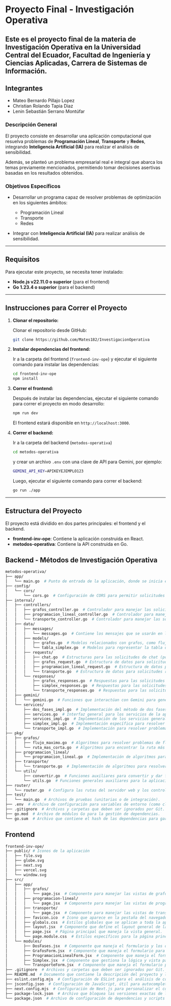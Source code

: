 # Proyecto Final - Investigación Operativa

Este es el proyecto final de la materia de Investigación Operativa en la Universidad Central del Ecuador, Facultad de Ingeniería y Ciencias Aplicadas, Carrera de Sistemas de Información.
---

## Integrantes

- Mateo Bernardo Pillajo Lopez
- Christian Rolando Tapia Diaz
- Lenin Sebastián Serrano Montúfar

### Descripción General

El proyecto consiste en desarrollar una aplicación computacional que resuelva problemas de **Programación Lineal**, **Transporte** y **Redes**, integrando **Inteligencia Artificial (IA)** para realizar el análisis de sensibilidad.

Además, se planteó un problema empresarial real e integral que abarca los temas previamente mencionados, permitiendo tomar decisiones asertivas basadas en los resultados obtenidos.

### Objetivos Específicos

- Desarrollar un programa capaz de resolver problemas de optimización en los siguientes ámbitos:
  - Programación Lineal
  - Transporte
  - Redes

- Integrar con **Inteligencia Artificial (IA)** para realizar análisis de sensibilidad.

---

## Requisitos

Para ejecutar este proyecto, se necesita tener instalado:

- **Node.js v22.11.0 o superior** (para el frontend)
- **Go 1.23.4 o superior** (para el backend)

---

## Instrucciones para Correr el Proyecto

1. **Clonar el repositorio:**
   
   Clonar el repositorio desde GitHub:

   ```bash
   git clone https://github.com/Mates182/InvestigacionOperativa
   ```

2. **Instalar dependencias del frontend:**

   Ir a la carpeta del frontend (`frontend-inv-ope`) y ejecutar el siguiente comando para instalar las dependencias:

   ```bash
   cd frontend-inv-ope
   npm install
   ```

3. **Correr el frontend:**

   Después de instalar las dependencias, ejecutar el siguiente comando para correr el proyecto en modo desarrollo:

   ```bash
   npm run dev
   ```

   El frontend estará disponible en `http://localhost:3000`.

4. **Correr el backend:**

   Ir a la carpeta del backend (`metodos-operativa`) 
   ```bash
   cd metodos-operativa
   ```
   y crear un archivo `.env` con una clave de API para Gemini, por ejemplo:

   ```bash
   GEMINI_API_KEY=APIKEYEJEMPLO123
   ```

   Luego, ejecutar el siguiente comando para correr el backend:

   ```bash
   go run ./app
   ```

---

## Estructura del Proyecto

El proyecto está dividido en dos partes principales: el frontend y el backend.

- **frontend-inv-ope**: Contiene la aplicación construida en React.
- **metodos-operativa**: Contiene la API construida en Go.




## Backend - Métodos de Investigación Operativa

```bash
metodos-operativa/
├── app/
│   └── main.go  # Punto de entrada de la aplicación, donde se inicia el servidor web.
├── config/
│   └── cors/
│       └── cors.go  # Configuración de CORS para permitir solicitudes desde orígenes específicos.
├── internal/
│   ├── controllers/
│   │   ├── grafos_controller.go  # Controlador para manejar las solicitudes relacionadas con grafos.
│   │   ├── programacion_lineal_controller.go  # Controlador para manejar las solicitudes de programación lineal.
│   │   └── transporte_controller.go  # Controlador para manejar las solicitudes de problemas de transporte.
│   ├── data/
│   │   ├── messages/
│   │   │   └── messages.go  # Contiene los mensajes que se usarán en los análisis (ej. prompt para Gemini).
│   │   ├── models/
│   │   │   ├── grafos.go  # Modelos relacionados con grafos, como flujos máximos o rutas más cortas.
│   │   │   └── tabla_simplex.go  # Modelos para representar la tabla de Simplex en programación lineal.
│   │   ├── requests/
│   │   │   ├── chat.go  # Estructuras para las solicitudes de chat (posiblemente para interacción).
│   │   │   ├── grafos_request.go  # Estructura de datos para solicitudes relacionadas con grafos.
│   │   │   ├── programacion_lineal_request.go  # Estructura de datos para solicitudes de programación lineal.
│   │   │   └── transporte.go  # Estructura de datos para solicitudes relacionadas con problemas de transporte.
│   │   └── responses/
│   │       ├── grafos_responses.go  # Respuestas para las solicitudes de grafos.
│   │       ├── simplex_responses.go  # Respuestas para las solicitudes de programación lineal.
│   │       └── transporte_responses.go  # Respuestas para las solicitudes de transporte.
│   ├── gemini/
│   │   └── gemini.go  # Funciones que interactúan con Gemini para generar texto a partir de los prompts.
│   └── services/
│       ├── dos_fases_impl.go  # Implementación del método de dos fases para programación lineal.
│       ├── services.go  # Interfaz general para los servicios de la aplicación.
│       ├── services_impl.go  # Implementación de los servicios generales.
│       ├── simplex_impl.go  # Implementación específica para resolver problemas de programación lineal con Simplex.
│       └── transporte_impl.go  # Implementación para resolver problemas de transporte.
├── pkg/
│   ├── grafos/
│   │   ├── flujo_maximo.go  # Algoritmos para resolver problemas de flujo máximo en grafos.
│   │   └── ruta_mas_corta.go  # Algoritmos para encontrar la ruta más corta en un grafo.
│   ├── programacion_lineal/
│   │   └── programacion_lineal.go  # Implementación de algoritmos para resolver problemas de programación lineal.
│   ├── transporte/
│   │   └── transporte.go  # Implementación de algoritmos para resolver problemas de transporte.
│   └── utils/
│       ├── convertir.go  # Funciones auxiliares para convertir y dar formato a datos de programación lineal y transporte.
│       └── utils.go  # Funciones generales auxiliares para la aplicación.
├── router/
│   └── router.go  # Configura las rutas del servidor web y los controladores asociados.
├── test/
│   └── main.go  # Archivos de pruebas (unitarias o de integración).
├── .env  # Archivo de configuración para variables de entorno (como claves de API, base de datos, etc.).
├── .gitignore  # Archivos y carpetas que deben ser ignorados por Git.
├── go.mod  # Archivo de módulos Go para la gestión de dependencias.
└── go.sum  # Archivo que contiene el hash de las dependencias para garantizar su integridad.
```

## Frontend

```bash
frontend-inv-ope/
├── public/ # Iconos de la aplicación
│   ├── file.svg 
│   ├── globe.svg 
│   ├── next.svg  
│   ├── vercel.svg 
│   └── window.svg  
├── src/
│   ├── app/
│   │   ├── grafos/
│   │   │   └── page.jsx  # Componente para manejar las vistas de grafos en la interfaz.
│   │   ├── programacion-lineal/
│   │   │   └── page.jsx  # Componente para manejar las vistas de programación lineal en la interfaz.
│   │   ├── transporte/
│   │   │   └── page.jsx  # Componente para manejar las vistas de transporte en la interfaz.
│   │   ├── favicon.ico  # Icono que aparece en la pestaña del navegador.
│   │   ├── globals.css  # Estilos globales que se aplican a toda la aplicación.
│   │   ├── layout.jsx  # Componente que define el layout general de la aplicación.
│   │   ├── page.jsx  # Página principal que maneja la vista general.
│   │   └── page.module.css  # Estilos específicos para la página principal.
│   └── modules/
│       ├── DosFases.jsx  # Componente que maneja el formulario y los datos para el método de dos fases.
│       ├── GrafosForm.jsx  # Componente que maneja el formulario para problemas de grafos.
│       ├── ProgramacionLinealForm.jsx  # Componente que maneja el formulario para programación lineal.
│       ├── Simplex.jsx  # Componente que gestiona la lógica y vista para el algoritmo Simplex.
│       └── TransporteForm.jsx  # Componente que maneja el formulario para problemas de transporte.
├── .gitignore  # Archivos y carpetas que deben ser ignorados por Git.
├── README.md  # Documento que contiene la descripción del proyecto y la guía de uso.
├── eslint.config.mjs  # Configuración de ESLint para el análisis de código.
├── jsconfig.json  # Configuración de JavaScript, útil para autocompletado y rutas en el proyecto.
├── next.config.mjs  # Configuración de Next.js para personalizar el comportamiento del proyecto.
├── package-lock.json  # Archivo que bloquea las versiones exactas de las dependencias.
└── package.json  # Archivo de configuración de dependencias y scripts de la aplicación.
```